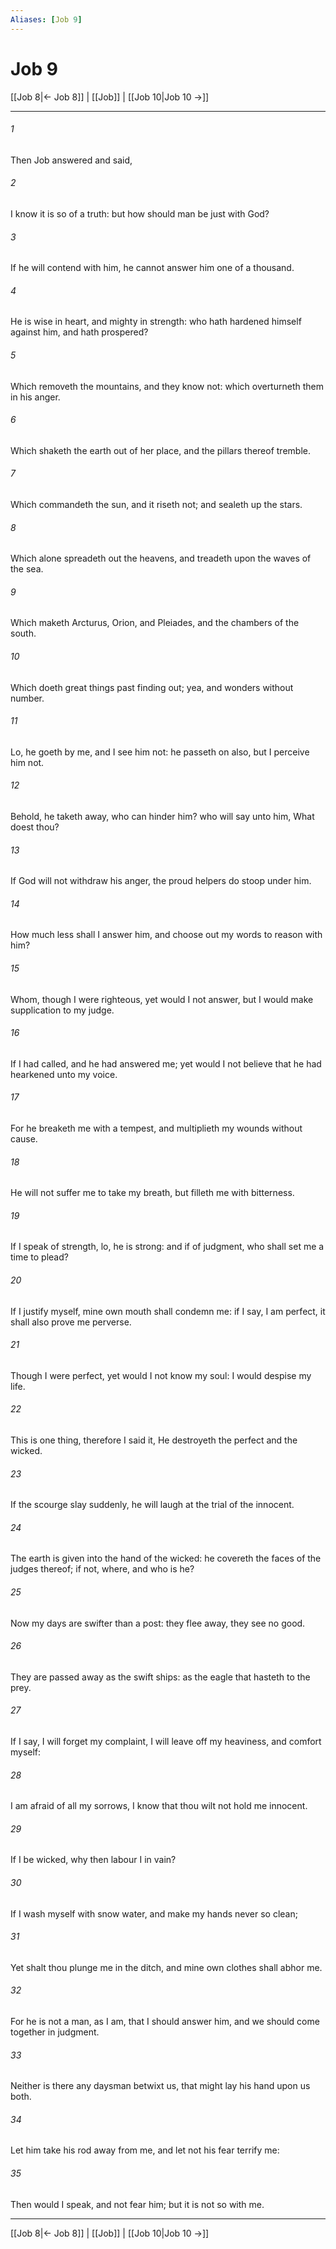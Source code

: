 ```yaml
---
Aliases: [Job 9]
---
```

# Job 9

[[Job 8|← Job 8]] | [[Job]] | [[Job 10|Job 10 →]]
***



###### 1 
Then Job answered and said, 

###### 2 
I know it is so of a truth: but how should man be just with God? 

###### 3 
If he will contend with him, he cannot answer him one of a thousand. 

###### 4 
He is wise in heart, and mighty in strength: who hath hardened himself against him, and hath prospered? 

###### 5 
Which removeth the mountains, and they know not: which overturneth them in his anger. 

###### 6 
Which shaketh the earth out of her place, and the pillars thereof tremble. 

###### 7 
Which commandeth the sun, and it riseth not; and sealeth up the stars. 

###### 8 
Which alone spreadeth out the heavens, and treadeth upon the waves of the sea. 

###### 9 
Which maketh Arcturus, Orion, and Pleiades, and the chambers of the south. 

###### 10 
Which doeth great things past finding out; yea, and wonders without number. 

###### 11 
Lo, he goeth by me, and I see him not: he passeth on also, but I perceive him not. 

###### 12 
Behold, he taketh away, who can hinder him? who will say unto him, What doest thou? 

###### 13 
If God will not withdraw his anger, the proud helpers do stoop under him. 

###### 14 
How much less shall I answer him, and choose out my words to reason with him? 

###### 15 
Whom, though I were righteous, yet would I not answer, but I would make supplication to my judge. 

###### 16 
If I had called, and he had answered me; yet would I not believe that he had hearkened unto my voice. 

###### 17 
For he breaketh me with a tempest, and multiplieth my wounds without cause. 

###### 18 
He will not suffer me to take my breath, but filleth me with bitterness. 

###### 19 
If I speak of strength, lo, he is strong: and if of judgment, who shall set me a time to plead? 

###### 20 
If I justify myself, mine own mouth shall condemn me: if I say, I am perfect, it shall also prove me perverse. 

###### 21 
Though I were perfect, yet would I not know my soul: I would despise my life. 

###### 22 
This is one thing, therefore I said it, He destroyeth the perfect and the wicked. 

###### 23 
If the scourge slay suddenly, he will laugh at the trial of the innocent. 

###### 24 
The earth is given into the hand of the wicked: he covereth the faces of the judges thereof; if not, where, and who is he? 

###### 25 
Now my days are swifter than a post: they flee away, they see no good. 

###### 26 
They are passed away as the swift ships: as the eagle that hasteth to the prey. 

###### 27 
If I say, I will forget my complaint, I will leave off my heaviness, and comfort myself: 

###### 28 
I am afraid of all my sorrows, I know that thou wilt not hold me innocent. 

###### 29 
If I be wicked, why then labour I in vain? 

###### 30 
If I wash myself with snow water, and make my hands never so clean; 

###### 31 
Yet shalt thou plunge me in the ditch, and mine own clothes shall abhor me. 

###### 32 
For he is not a man, as I am, that I should answer him, and we should come together in judgment. 

###### 33 
Neither is there any daysman betwixt us, that might lay his hand upon us both. 

###### 34 
Let him take his rod away from me, and let not his fear terrify me: 

###### 35 
Then would I speak, and not fear him; but it is not so with me.

***
[[Job 8|← Job 8]] | [[Job]] | [[Job 10|Job 10 →]]
